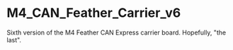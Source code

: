 # M4_CAN_Feather_Carrier_v6
Sixth version of the M4 Feather CAN Express carrier board. Hopefully, "the last".

